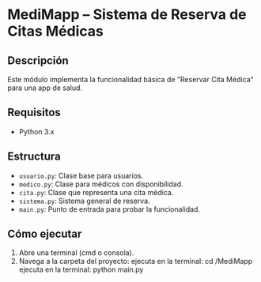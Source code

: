 # MediMapp – Sistema de Reserva de Citas Médicas

## Descripción
Este módulo implementa la funcionalidad básica de "Reservar Cita Médica" para una app de salud.

## Requisitos
- Python 3.x

## Estructura
- `usuario.py`: Clase base para usuarios.
- `medico.py`: Clase para médicos con disponibilidad.
- `cita.py`: Clase que representa una cita médica.
- `sistema.py`: Sistema general de reserva.
- `main.py`: Punto de entrada para probar la funcionalidad.

## Cómo ejecutar
1. Abre una terminal (cmd o consola).
2. Navega a la carpeta del proyecto:
   ejecuta en la terminal: cd /MediMapp
   ejecuta en la terminal: python main.py
